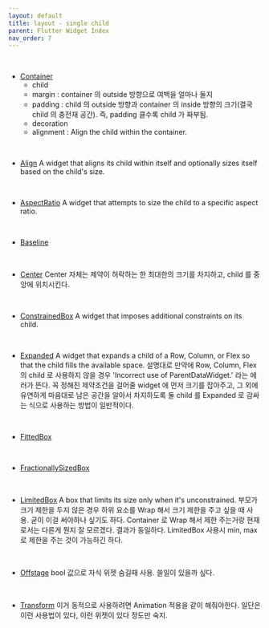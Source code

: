 ```yaml
---
layout: default
title: layout - single child
parent: Flutter Widget Index
nav_order: 7
---
```


<br>

- [Container](https://api.flutter.dev/flutter/widgets/Container-class.html)
  - child
  - margin : container 의 outside 방향으로 여백을 얼마나 둘지
  - padding : child 의 outside 방향과 container 의 inside 방향의 크기(결국 child 의 충전재 공간). 즉, padding 클수록 child 가 짜부됨.
  - decoration
  - alignment : Align the child within the container.

<br>

- [Align](https://api.flutter.dev/flutter/widgets/Align-class.html)
  A widget that aligns its child within itself and optionally sizes itself based on the child's size.
  
<br>

- [AspectRatio](https://api.flutter.dev/flutter/widgets/AspectRatio-class.html)
  A widget that attempts to size the child to a specific aspect ratio.

<br>

- [Baseline](https://api.flutter.dev/flutter/widgets/Baseline-class.html)

<br>

- [Center](https://api.flutter.dev/flutter/widgets/Center-class.html)
  Center 자체는 제약이 허락하는 한 최대한의 크기를 차지하고, child 를 중앙에 위치시킨다.
  
<br>

- [ConstrainedBox](https://api.flutter.dev/flutter/widgets/ConstrainedBox-class.html)
  A widget that imposes additional constraints on its child.

<br>

- [Expanded](https://api.flutter.dev/flutter/widgets/Expanded-class.html)
  A widget that expands a child of a Row, Column, or Flex so that the child fills the available space.
  설명대로 만약에 Row, Column, Flex 의 child 로 사용하지 않을 경우 'Incorrect use of ParentDataWidget.' 라는 에러가 뜬다.
  꼭 정해진 제약조건을 걸어줄 widget 에 먼저 크기를 잡아주고, 그 외에 유연하게 마음대로 남은 공간을 알아서 차지하도록 둘 child 를 Expanded 로 감싸는 식으로 사용하는 방법이 일반적이다.

<br>

- [FittedBox](https://api.flutter.dev/flutter/widgets/FittedBox-class.html)

<br>

- [FractionallySizedBox](https://api.flutter.dev/flutter/widgets/FractionallySizedBox-class.html)

<br>

- [LimitedBox](https://api.flutter.dev/flutter/widgets/LimitedBox-class.html)
  A box that limits its size only when it's unconstrained.
  부모가 크기 제한을 두지 않은 경우 하위 요소를 Wrap 해서 크기 제한을 주고 싶을 때 사용.
  굳이 이걸 써야하나 싶기도 하다. Container 로 Wrap 해서 제한 주는거랑 현재로서는 다른게 뭔지 잘 모르겠다. 결과가 동일하다.
  LimitedBox 사용시 min, max 로 제한을 주는 것이 가능하긴 하다. 

<br>

- [Offstage](https://api.flutter.dev/flutter/widgets/Offstage-class.html)
  bool 값으로 자식 위젯 숨길때 사용. 쓸일이 있을까 싶다.

<br>

- [Transform](https://api.flutter.dev/flutter/widgets/Transform-class.html)
  이거 동적으로 사용하려면 Animation 적용을 같이 해줘야한다. 일단은 이런 사용법이 있다, 이런 위젯이 있다 정도만 숙지.